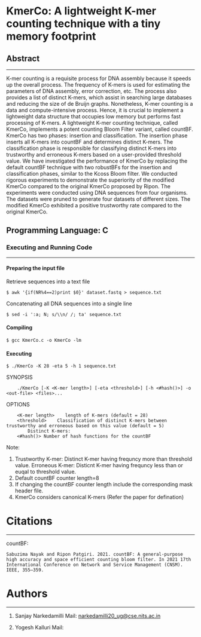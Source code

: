 # KmerCo: A lightweight K-mer counting technique with a tiny memory footprint

## Abstract
----------------
K-mer counting is a requisite process for DNA assembly because it speeds up the overall process. The frequency of K-mers is used for estimating the parameters of DNA assembly, error correction, etc. The process also provides a list of distinct K-mers, which assist in searching large databases and reducing the size of de Bruijn graphs. Nonetheless, K-mer counting is a data and compute-intensive process. Hence, it is crucial to implement a lightweight data structure that occupies low memory but performs fast processing of K-mers. A lightweight K-mer counting technique, called KmerCo, implements a potent counting Bloom Filter variant, called countBF. KmerCo has two phases: insertion and classification. The insertion phase inserts all K-mers into countBF and determines distinct K-mers. The classification phase is responsible for classifying distinct K-mers into trustworthy and erroneous K-mers based on a user-provided threshold value. We have investigated the performance of KmerCo by replacing the default countBF technique with two robustBFs for the insertion and classification phases, similar to the Kcoss Bloom filter. We conducted rigorous experiments to demonstrate the superiority of the modified KmerCo compared to the original KmerCo proposed by Ripon. The experiments were conducted using DNA sequences from four organisms. The datasets were pruned to generate four datasets of different sizes. The modified KmerCo exhibited a positive trustworthy rate compared to the original KmerCo.

## Programming Language: C

### Executing and Running Code
----------------------------

#### Preparing the input file

Retrieve sequences into a text file

```$ awk '{if(NR%4==2)print $0}' dataset.fastq > sequence.txt```

Concatenating all DNA sequences into a single line

```$ sed -i ':a; N; s/\\n/ /; ta' sequence.txt```

#### Compiling

```$ gcc KmerCo.c -o KmerCo -lm```

#### Executing

```$ ./KmerCo -K 28 -eta 5 -h 1 sequence.txt```


SYNOPSIS

        ./KmerCo [-K <K-mer length>] [-eta <threshold>] [-h <#hash()>] -o <out-file> <files>...

OPTIONS

        <K-mer length>    length of K-mers (default = 28)
        <threshold>    Classification of distinct K-mers between trustworthy and erroneous based on this value (default = 5)
			Distinct K-mers: 
        <#hash()> Number of hash functions for the countBF



Note:
1. Trustworthy K-mer: Distinct K-mer having frequncy more than threshold value.
Erroneous K-mer: Disticnt K-mer having frequncy less than or euqal to threshold value.
2. Default countBF counter length=8
3. If changing the countBF counter length include the corresponding mask header file.
4. KmerCo considers canonical K-mers (Refer the paper for defination)

# Citations
-------------

countBF:

```Sabuzima Nayak and Ripon Patgiri. 2021. countBF: A general-purpose high accuracy and space efficient counting bloom filter. In 2021 17th International Conference on Network and Service Management (CNSM). IEEE, 355–359.``` 


# Authors
-------------
1. Sanjay Narkedamilli
Mail: narkedamilli20_ug@cse.nits.ac.in

2. Yogesh Kalluri
Mail: 

